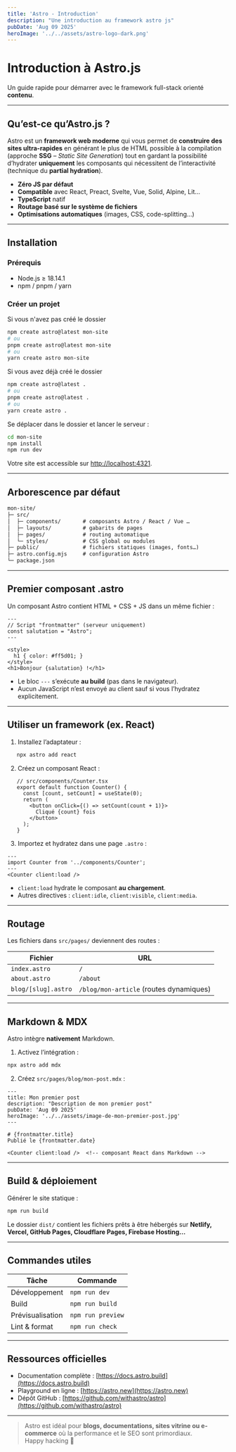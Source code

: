```yaml
---
title: 'Astro - Introduction'
description: "Une introduction au framework astro js"
pubDate: 'Aug 09 2025'
heroImage: '../../assets/astro-logo-dark.png'
---
```


# Introduction à Astro.js  
Un guide rapide pour démarrer avec le framework full-stack orienté **contenu**.

---

## Qu’est-ce qu’Astro.js ?

Astro est un **framework web moderne** qui vous permet de **construire des sites ultra-rapides** en générant le plus de HTML possible à la compilation (approche **SSG** – *Static Site Generation*) tout en gardant la possibilité d’hydrater **uniquement** les composants qui nécessitent de l’interactivité (technique du **partial hydration**).

- **Zéro JS par défaut**  
- **Compatible** avec React, Preact, Svelte, Vue, Solid, Alpine, Lit…  
- **TypeScript** natif  
- **Routage basé sur le système de fichiers**  
- **Optimisations automatiques** (images, CSS, code-splitting…)

---

## Installation

### Prérequis
- Node.js ≥ 18.14.1  
- npm / pnpm / yarn

### Créer un projet
Si vous n'avez pas créé le dossier
```bash
npm create astro@latest mon-site
# ou
pnpm create astro@latest mon-site
# ou
yarn create astro mon-site
```

Si vous avez déjà créé le dossier
```bash
npm create astro@latest .
# ou
pnpm create astro@latest .
# ou
yarn create astro .
```

Se déplacer dans le dossier et lancer le serveur :
```bash
cd mon-site
npm install
npm run dev
``` 

Votre site est accessible sur [http://localhost:4321](http://localhost:4321).

---

## Arborescence par défaut
```txt
mon-site/
├─ src/
│  ├─ components/       # composants Astro / React / Vue …
│  ├─ layouts/          # gabarits de pages
│  ├─ pages/            # routing automatique
│  └─ styles/           # CSS global ou modules
├─ public/              # fichiers statiques (images, fonts…)
├─ astro.config.mjs     # configuration Astro
└─ package.json
```
 
--- 

## Premier composant .astro
Un composant Astro contient HTML + CSS + JS dans un même fichier :
```astro
---
// Script "frontmatter" (serveur uniquement)
const salutation = "Astro";
---

<style>
  h1 { color: #ff5d01; }
</style>
<h1>Bonjour {salutation} !</h1>
```

- Le bloc `---` s’exécute **au build** (pas dans le navigateur).  
- Aucun JavaScript n’est envoyé au client sauf si vous l’hydratez explicitement.

---

## Utiliser un framework (ex. React)

1. Installez l’adaptateur :
```bash
   npx astro add react
```

2. Créez un composant React :
```tsx
   // src/components/Counter.tsx
   export default function Counter() {
     const [count, setCount] = useState(0);
     return (
       <button onClick={() => setCount(count + 1)}>
         Cliqué {count} fois
       </button>
     );
   }
```

3. Importez et hydratez dans une page `.astro` :
```astro
---
import Counter from '../components/Counter';
---
<Counter client:load />
```
   - `client:load` hydrate le composant **au chargement**.  
   - Autres directives : `client:idle`, `client:visible`, `client:media`.

---

## Routage

Les fichiers dans `src/pages/` deviennent des routes :

| Fichier | URL |
|---|---|
| `index.astro` | `/` |
| `about.astro` | `/about` |
| `blog/[slug].astro` | `/blog/mon-article` (routes dynamiques) |

---

## Markdown & MDX

Astro intègre **nativement** Markdown.

1. Activez l’intégration :
```bash
npx astro add mdx
```

2. Créez `src/pages/blog/mon-post.mdx` :
```mdx
---
title: Mon premier post
description: "Description de mon premier post"
pubDate: 'Aug 09 2025'
heroImage: '../../assets/image-de-mon-premier-post.jpg'
---

# {frontmatter.title}
Publié le {frontmatter.date}

<Counter client:load />  <!-- composant React dans Markdown -->
```

---

## Build & déploiement

Générer le site statique :
```bash
npm run build
```
Le dossier `dist/` contient les fichiers prêts à être hébergés sur **Netlify, Vercel, GitHub Pages, Cloudflare Pages, Firebase Hosting…**

---

## Commandes utiles

| Tâche | Commande |
|---|---|
| Développement | `npm run dev` |
| Build | `npm run build` |
| Prévisualisation | `npm run preview` |
| Lint & format | `npm run check` |

---

## Ressources officielles

- Documentation complète : [https://docs.astro.build](https://docs.astro.build)  
- Playground en ligne : [https://astro.new](https://astro.new)  
- Dépôt GitHub : [https://github.com/withastro/astro](https://github.com/withastro/astro)

---

> Astro est idéal pour **blogs, documentations, sites vitrine ou e-commerce** où la performance et le SEO sont primordiaux.  
> Happy hacking 🚀